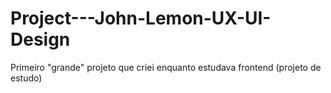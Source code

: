 # Project---John-Lemon-UX-UI-Design
Primeiro "grande" projeto que criei enquanto estudava frontend (projeto de estudo)
